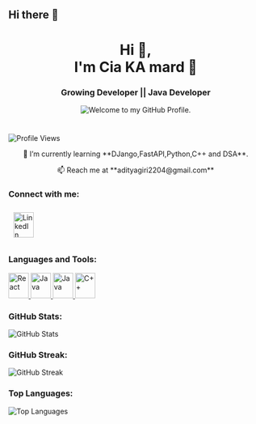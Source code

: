 ## Hi there 👋

<h1 align="center">  Hi 👋,<br> I'm Cia KA mard 💫</h1>

<h3 align="center"> Growing Developer || Java Developer</h3>
<p align='center' style='margin: 16px 4px 8px;'>
    <img src="https://readme-typing-svg.herokuapp.com?font=fire+code&pause=1000&color=54A6FF&center=true&vCenter=true&multiline=true&width=710&height=70&lines=Welcome+to+my+GitHub+Profile." alt="Welcome to my GitHub Profile. " />
</p>

#

![Profile Views](https://komarev.com/ghpvc/?username=adityagirigoswami&label=Profile%20views&color=0e75b6&style=flat)
<p align="center">
🌱 I’m currently learning **DJango,FastAPI,Python,C++ and DSA**.  
</p>
<p align="center">
📫 Reach me at **adityagiri2204@gmail.com** 
</p>


### Connect with me:

<a href="https://www.linkedin.com/in/aditya-giri-goswami-16021224a" target="_blank">
    <img src="https://upload.wikimedia.org/wikipedia/commons/c/ca/LinkedIn_logo_initials.png" alt="LinkedIn" width="40" height="50" style="margin: 10px;"/>
</a>

### Languages and Tools:
<a href="https://www.python.org/" target="_blank">
    <img src="https://w7.pngwing.com/pngs/780/811/png-transparent-logo-python-logos-and-brands-icon.png" alt="React" width="40" height="50"/>
</a>
<a href="https://www.djangoproject.com" target="_blank">
    <img src="https://w7.pngwing.com/pngs/10/113/png-transparent-django-web-development-web-framework-python-software-framework-django-text-trademark-logo-thumbnail.png" alt="Java" width="40" height="50"/>
</a>
<a href="https://fastapi.tiangolo.com/" target="_blank">
    <img src="https://static.cdnlogo.com/logos/f/59/fastapi.svg" alt="Java" width="40" height="50"/>
</a>
<a href="https://www.cplusplus.com/" target="_blank">
    <img src="https://upload.wikimedia.org/wikipedia/commons/1/18/ISO_C%2B%2B_Logo.svg" alt="C++" width="40" height="50"/>
</a>


### GitHub Stats:
![GitHub Stats](https://github-readme-stats.vercel.app/api?username=raghavendrabaheti&show_icons=true&theme=radical)

### GitHub Streak:
![GitHub Streak](https://github-readme-streak-stats.herokuapp.com/?user=raghavendrabaheti&theme=radical)


### Top Languages:
![Top Languages](https://github-readme-stats.vercel.app/api/top-langs?username=raghavendrabaheti&layout=compact&theme=radical)
